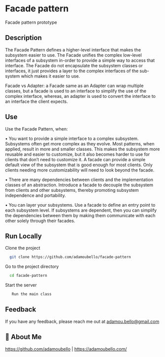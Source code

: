
# Facade pattern

Facade pattern prototype

## Description

The Facade Pattern defines a higher-level interface that makes the subsystem easier to use.
The Facade unifies the complex low-level interfaces of a subsystem in-order to provide a simple way to access that interface. The Facade do not encapsulate the subsystem classes or interfaces, it just provides a layer to the complex interfaces of the sub-system which makes it easier to use.

Facade vs Adapter: a Facade same as an Adapter can wrap multiple classes, but a facade is used to an interface to simplify the use of the complex interface, whereas, an adapter is used to convert the interface to an interface the client expects.

## Use

Use the Facade Pattern, when:

• You want to provide a simple interface to a complex subsystem. Subsystems often get more complex as they evolve. Most patterns, when applied, result in more and smaller classes. This makes the subsystem more reusable and easier to customize, but it also becomes harder to use for clients that don’t need to customize it. A facade can provide a simple default view of the subsystem that is good enough for most clients. Only clients needing more customizability will need to look beyond the facade.

• There are many dependencies between clients and the implementation classes of an abstraction. Introduce a facade to decouple the subsystem from clients and other subsystems, thereby promoting subsystem independence and portability.

• You can layer your subsystems. Use a facade to define an entry point to each subsystem level. If subsystems are dependent, then you can simplify the dependencies between them by making them communicate with each other solely through their facades.

## Run Locally

Clone the project

```bash
  git clone https://github.com/adamoubello/facade-pattern
```

Go to the project directory

```bash
  cd facade-pattern
```

Start the server

```bash
   Run the main class
```

## Feedback

If you have any feedback, please reach me out at adamou.bello@gmail.com


## 🚀 About Me
https://github.com/adamoubello | https://adamoubello.com/

